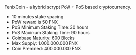 
FenixCoin - a hybrid scrypt PoW + PoS based cryptocurrency.

* 10 minutes stake spacing
* PoW reward is 50 FNX
* PoS Minimum Staking Time: 30 hours
* PoS Maximum Staking Time: 90 hours
* Coinbase Maturity: 600 Blocks
* Max Supply: 1.000.000.000 FNX
* Coin Premined: 400.000.000 FNX
